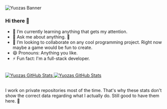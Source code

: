 <img src="https://wallpaperaccess.com/full/6697029.jpg" alt="Yuozas Banner">

### Hi there 👋

- 🌱 I’m currently learning anything that gets my attention.
- 💬 Ask me about anything. 🙂
- 👯 I’m looking to collaborate on any cool programming project. Right now maybe a game would be fun to create.
- 😄 Pronouns: Anything you like.
- ⚡ Fun fact: I'm a full-stack developer.
<br/>
<div>
  <a href="#">
    <img align="top" src="https://github-readme-stats-iota-blush.vercel.app/api?username=yuozas&layout=compact&show_icons=true&line_height=27&count_private=true&title_color=ffffff&text_color=c9cacc&icon_color=2bbc8a&bg_color=1d1f21" alt="Yuozas GitHub Stats" />
  </a>
  <a href="#">
    <img align="top" src="https://github-readme-stats-iota-blush.vercel.app/api/top-langs/?username=yuozas&show_icons=true&title_color=ffffff&icon_color=34abeb&text_color=FFFFFF&bg_color=1d1f21" alt="Yuozas GitHub Stats" />  
  </a>
</div>
<br/>
<p>
I work on private repositories most of the time. That's why these stats don't show the correct data regarding what I actually do. Still good to have them here. 🙂
</p>
<!--
**Yuozas/Yuozas** is a ✨ _special_ ✨ repository because its `README.md` (this file) appears on your GitHub profile.

Here are some ideas to get you started:

- 🔭 I’m currently working on ...
- 🌱 I’m currently learning ...
- 👯 I’m looking to collaborate on ...
- 🤔 I’m looking for help with ...
- 💬 Ask me about ...
- 📫 How to reach me: ...
- 😄 Pronouns: ...
- ⚡ Fun fact: ...
-->
